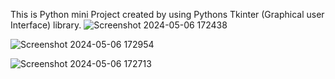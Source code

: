 This is Python mini Project created by using Pythons Tkinter (Graphical user Interface) library.
![Screenshot 2024-05-06 172438](https://github.com/abhishinde10/Python-mini-Project/assets/164464425/f46a7731-fac3-4ae0-9466-fcac4d0ec57a)

![Screenshot 2024-05-06 172954](https://github.com/abhishinde10/Python-mini-Project/assets/164464425/1325efac-15f1-4118-b4e3-170db386c555)


![Screenshot 2024-05-06 172713](https://github.com/abhishinde10/Python-mini-Project/assets/164464425/02fa4e0e-9ac9-41eb-a9ee-5523cbad6d4c)

